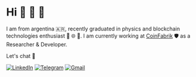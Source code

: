 # Hi :horse: :herb: :wave:

I am from argentina :argentina:, recently graduated in physics and blockchain technologies enthusiast :link: :globe_with_meridians: :closed_lock_with_key:. I am currently working at [CoinFabrik](https://www.coinfabrik.com/) :shield: as a Researcher & Developer.

Let's chat :crystal_ball:

[![LinkedIn](https://img.shields.io/badge/linkedin-%230077B5.svg?style=for-the-badge&logo=linkedin&logoColor=white)](http://www.linkedin.com/in/sofianicoletti) [![Telegram](https://img.shields.io/badge/Telegram-2CA5E0?style=for-the-badge&logo=telegram&logoColor=white)](https://telegram.me/sofinico) [![Gmail](https://img.shields.io/badge/Gmail-D14836?style=for-the-badge&logo=gmail&logoColor=white)](mailto:nicolettisofia1@gmail.com)
